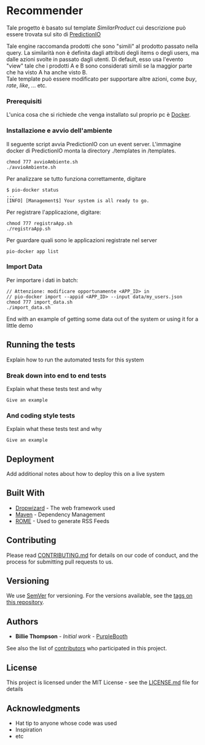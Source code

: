 # Recommender

Tale progetto è basato sul template *SimilarProduct* cui descrizione può essere trovata sul sito di [PredictionIO](https://predictionio.apache.org/templates/similarproduct/quickstart/)

Tale engine raccomanda prodotti che sono "simili" al prodotto passato nella query. La similarità non è definita dagli attributi
degli items o degli users, ma dalle azioni svolte in passato dagli utenti. Di default, esso usa l'evento "view" tale che i prodotti
A e B sono considerati simili se la maggior parte che ha visto A ha anche visto B.<br>
Tale template può essere modificato per supportare altre azioni, come *buy*, *rate*, *like*, ... etc. 

### Prerequisiti

L'unica cosa che si richiede che venga installato sul proprio pc è [Docker](https://www.docker.com/).

### Installazione e avvio dell'ambiente

Il seguente script avvia PredictionIO con un event server. L'immagine docker di PredictionIO monta la directory ./templates in /templates.

```
chmod 777 avvioAmbiente.sh 
./avvioAmbiente.sh
```

Per analizzare se tutto funziona correttamente, digitare 
```
$ pio-docker status
...
[INFO] [Management$] Your system is all ready to go.
```

Per registrare l'applicazione, digitare:

```
chmod 777 registraApp.sh
./registraApp.sh
```

Per guardare quali sono le applicazioni registrate nel server

```
pio-docker app list
```
### Import Data

Per importare i dati in batch:

```
// Attenzione: modificare opportunamente <APP_ID> in
// pio-docker import --appid <APP_ID> --input data/my_users.json
chmod 777 import_data.sh
./import_data.sh
```

End with an example of getting some data out of the system or using it for a little demo

## Running the tests

Explain how to run the automated tests for this system

### Break down into end to end tests

Explain what these tests test and why

```
Give an example
```

### And coding style tests

Explain what these tests test and why

```
Give an example
```

## Deployment

Add additional notes about how to deploy this on a live system

## Built With

* [Dropwizard](http://www.dropwizard.io/1.0.2/docs/) - The web framework used
* [Maven](https://maven.apache.org/) - Dependency Management
* [ROME](https://rometools.github.io/rome/) - Used to generate RSS Feeds

## Contributing

Please read [CONTRIBUTING.md](https://gist.github.com/PurpleBooth/b24679402957c63ec426) for details on our code of conduct, and the process for submitting pull requests to us.

## Versioning

We use [SemVer](http://semver.org/) for versioning. For the versions available, see the [tags on this repository](https://github.com/your/project/tags). 

## Authors

* **Billie Thompson** - *Initial work* - [PurpleBooth](https://github.com/PurpleBooth)

See also the list of [contributors](https://github.com/your/project/contributors) who participated in this project.

## License

This project is licensed under the MIT License - see the [LICENSE.md](LICENSE.md) file for details

## Acknowledgments

* Hat tip to anyone whose code was used
* Inspiration
* etc
